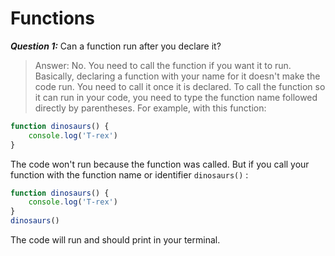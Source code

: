# Functions

***Question 1:***
Can a function run after you declare it?

>Answer: No. You need to call the function if you want it to run.  Basically, declaring a function with your name for it doesn't make the code run.  You need to call it once it is declared. To call the function so it can run in your code, you need to type the function name followed directly by parentheses. For example, with this function:

```js
function dinosaurs() {
    console.log('T-rex')
}
```
The code won't run because the function was called.  But if you call your function with the function name or identifier `dinosaurs()` :

```js
function dinosaurs() {
    console.log('T-rex')
}
dinosaurs()
```
The code will run and should print in your terminal.



